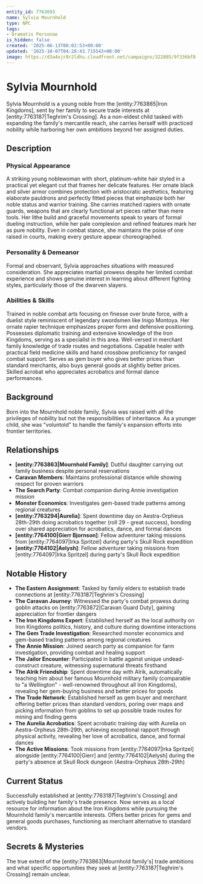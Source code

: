 ```yaml
---
entity_id: 7763693
name: Sylvia Mournhold
type: NPC
tags:
- Dramatis Personae
is_hidden: false
created: '2025-06-13T00:02:53+00:00'
updated: '2025-10-07T04:28:43.715543+00:00'
image: https://d3a4xjr8r2ldhu.cloudfront.net/campaigns/322885/9f336bf8-9c36-4054-8fb5-95d42d379e20.jpg
---
```


# Sylvia Mournhold

Sylvia Mournhold is a young noble from the [entity:7763865|Iron Kingdoms], sent by her family to secure trade interests at [entity:7763187|Teghrim's Crossing]. As a non-eldest child tasked with expanding the family's mercantile reach, she carries herself with practiced nobility while harboring her own ambitions beyond her assigned duties.

## Description

### Physical Appearance

A striking young noblewoman with short, platinum-white hair styled in a practical yet elegant cut that frames her delicate features. Her ornate black and silver armor combines protection with aristocratic aesthetics, featuring elaborate pauldrons and perfectly fitted pieces that emphasize both her noble status and warrior training. She carries matched rapiers with ornate guards, weapons that are clearly functional art pieces rather than mere tools. Her lithe build and graceful movements speak to years of formal dueling instruction, while her pale complexion and refined features mark her as pure nobility. Even in combat stance, she maintains the poise of one raised in courts, making every gesture appear choreographed.

### Personality & Demeanor

Formal and observant, Sylvia approaches situations with measured consideration. She appreciates martial prowess despite her limited combat experience and shows genuine interest in learning about different fighting styles, particularly those of the dwarven slayers.

### Abilities & Skills

Trained in noble combat arts focusing on finesse over brute force, with a duelist style reminiscent of legendary swordsmen like Inigo Montoya. Her ornate rapier technique emphasizes proper form and defensive positioning. Possesses diplomatic training and extensive knowledge of the Iron Kingdoms, serving as a specialist in this area. Well-versed in merchant family knowledge of trade routes and negotiations. Capable healer with practical field medicine skills and hand crossbow proficiency for ranged combat support. Serves as gem buyer who gives better prices than standard merchants, also buys general goods at slightly better prices. Skilled acrobat who appreciates acrobatics and formal dance performances.

## Background

Born into the Mournhold noble family, Sylvia was raised with all the privileges of nobility but not the responsibilities of inheritance. As a younger child, she was "voluntold" to handle the family's expansion efforts into frontier territories.

## Relationships

- **[entity:7763863|Mournhold Family]**: Dutiful daughter carrying out family business despite personal reservations
- **Caravan Members**: Maintains professional distance while showing respect for proven warriors
- **The Search Party**: Combat companion during Annie investigation mission
- **Monster Economics**: Investigates gem-based trade patterns among regional creatures
- **[entity:7763294|Aurelia]**: Spent downtime day on Aestra-Orpheus 28th-29th doing acrobatics together (roll 29 - great success), bonding over shared appreciation for acrobatics, dance, and formal dances
- **[entity:7764100|Gierr Bjornson]**: Fellow adventurer taking missions from [entity:7764097|Irka Spritzel] during party's Skull Rock expedition
- **[entity:7764102|Aelysh]**: Fellow adventurer taking missions from [entity:7764097|Irka Spritzel] during party's Skull Rock expedition

## Notable History

- **The Eastern Assignment**: Tasked by family elders to establish trade connections at [entity:7763187|Teghrim's Crossing]
- **The Caravan Journey**: Witnessed the party's combat prowess during goblin attacks on [entity:7763872|Caravan Guard Duty], gaining appreciation for frontier dangers
- **The Iron Kingdoms Expert**: Established herself as the local authority on Iron Kingdoms politics, history, and culture during downtime interactions
- **The Gem Trade Investigation**: Researched monster economics and gem-based trading patterns among regional creatures
- **The Annie Mission**: Joined search party as companion for farm investigation, providing combat and healing support
- **The Jailor Encounter**: Participated in battle against unique undead-construct creature, witnessing supernatural threats firsthand
- **The Alrik Friendship**: Spent downtime day with Alrik, automatically teaching him about her famous Mournhold military family (comparable to "a Wellington" - well-renowned throughout all Iron Kingdoms), revealing her gem-buying business and better prices for goods
- **The Trade Network**: Established herself as gem buyer and merchant offering better prices than standard vendors, poring over maps and picking information from goblins to set up possible trade routes for mining and finding gems
- **The Aurelia Acrobatics**: Spent acrobatic training day with Aurelia on Aestra-Orpheus 28th-29th, achieving exceptional rapport through physical activity, revealing her love of acrobatics, dance, and formal dances
- **The Active Missions**: Took missions from [entity:7764097|Irka Spritzel] alongside [entity:7764100|Gierr] and [entity:7764102|Aelysh] during the party's absence at Skull Rock dungeon (Aestra-Orpheus 28th-29th)

## Current Status

Successfully established at [entity:7763187|Teghrim's Crossing] and actively building her family's trade presence. Now serves as a local resource for information about the Iron Kingdoms while pursuing the Mournhold family's mercantile interests. Offers better prices for gems and general goods purchases, functioning as merchant alternative to standard vendors.

## Secrets & Mysteries

The true extent of the [entity:7763863|Mournhold family's] trade ambitions and what specific opportunities they seek at [entity:7763187|Teghrim's Crossing] remain unclear.